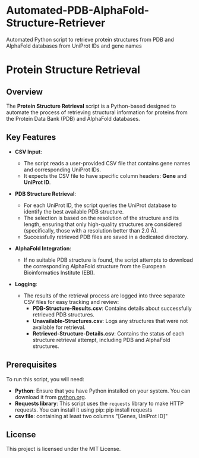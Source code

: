 # Automated-PDB-AlphaFold-Structure-Retriever
Automated Python script to retrieve protein structures from PDB and AlphaFold databases from UniProt IDs and gene names

# Protein Structure Retrieval

## Overview

The **Protein Structure Retrieval** script is a Python-based designed to automate the process of retrieving structural information for proteins from the Protein Data Bank (PDB) and AlphaFold databases. 

## Key Features

- **CSV Input**: 
  - The script reads a user-provided CSV file that contains gene names and corresponding UniProt IDs. 
  - It expects the CSV file to have specific column headers: **Gene** and **UniProt ID**.

- **PDB Structure Retrieval**: 
  - For each UniProt ID, the script queries the UniProt database to identify the best available PDB structure. 
  - The selection is based on the resolution of the structure and its length, ensuring that only high-quality structures are considered (specifically, those with a resolution better than 2.0 Å).
  - Successfully retrieved PDB files are saved in a dedicated directory.

- **AlphaFold Integration**: 
  - If no suitable PDB structure is found, the script attempts to download the corresponding AlphaFold structure from the European Bioinformatics Institute (EBI).

- **Logging**: 
  - The results of the retrieval process are logged into three separate CSV files for easy tracking and review:
    - **PDB-Structure-Results.csv**: Contains details about successfully retrieved PDB structures.
    - **Unavailable-Structures.csv**: Logs any structures that were not available for retrieval.
    - **Retrieved-Structure-Details.csv**: Contains the status of each structure retrieval attempt, including PDB and AlphaFold structures.

##   Prerequisites

To run this script, you will need:
- **Python**: Ensure that you have Python installed on your system. You can download it from [python.org](https://www.python.org/).
- **Requests library**: This script uses the `requests` library to make HTTP requests. You can install it using pip:
  pip install requests
- **csv file**: containing at least two columns "[Genes, UniProt ID]"

##  License
This project is licensed under the MIT License.

